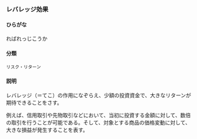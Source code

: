 <div style="display:none;">

## [あ行](securities-terms?id=あ行)
## [か行](securities-terms?id=か行)
## [さ行](securities-terms?id=さ行)
## [た行](securities-terms?id=た行)
## [な行](securities-terms?id=な行)
## [は行](securities-terms?id=は行)
## [ま行](securities-terms?id=ま行)
## [や行](securities-terms?id=や行)
## [ら行](securities-terms?id=ら行)

</div>

### レバレッジ効果

#### ひらがな

ればれっじこうか

#### 分類

`リスク・リターン`

#### 説明

レバレッジ（＝てこ）の作用になぞらえ、少額の投資資金で、大きなリターンが期待できることをさす。
例えば、信用取引や先物取引などにおいて、当初に投資する金額に対して、数倍の取引を行うことが可能である。そして、対象とする商品の価格変動に対して、大きな損益が発生することを表す。

<div style="display:none;">

## [わ行](securities-terms?id=わ行)
## [英数字・記号](securities-terms?id=英数字・記号)

</div>

